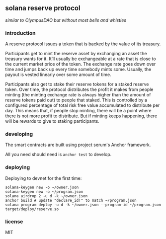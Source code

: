 ## solana reserve protocol

_similar to OlympusDAO but without most bells and whistles_

### introduction

A reserve protocol issues a token that is backed by the value of its treasury.

Participants get to mint the reserve asset by exchanging an asset the treasury wants for it. It’ll usually be exchangeable at a rate that is close to the current market price of the token. The exchange rate goes down over time and jumps back up every time somebody mints some. Usually, the payout is vested linearly over some amount of time.

Participants also get to stake their reserve tokens for a staked reserve token. Over time, the protocol distributes the profit it makes from people minting (the minting exchange rate is always higher than the amount of reserve tokens paid out) to people that staked. This is controlled by a configured percentage of total risk free value accumulated to distribute per day. This means that, if people stop minting, there will be a point where there is not more profit to distribute. But if minting keeps happening, there will be rewards to give to staking participants.

### developing

The smart contracts are built using project serum's Anchor framework.

All you need should need is `anchor test` to develop.

### deploying

Deploying to devnet for the first time:

```
solana-keygen new -o ~/owner.json
solana-keygen new -o ~/program.json
solana airdrop 2 -u d -k ~/owner.json
anchor build # update "declare_id!" to match ~/program.json
solana program deploy -u d -k ~/owner.json --program-id ~/program.json target/deploy/reserve.so
```

### license

MIT

